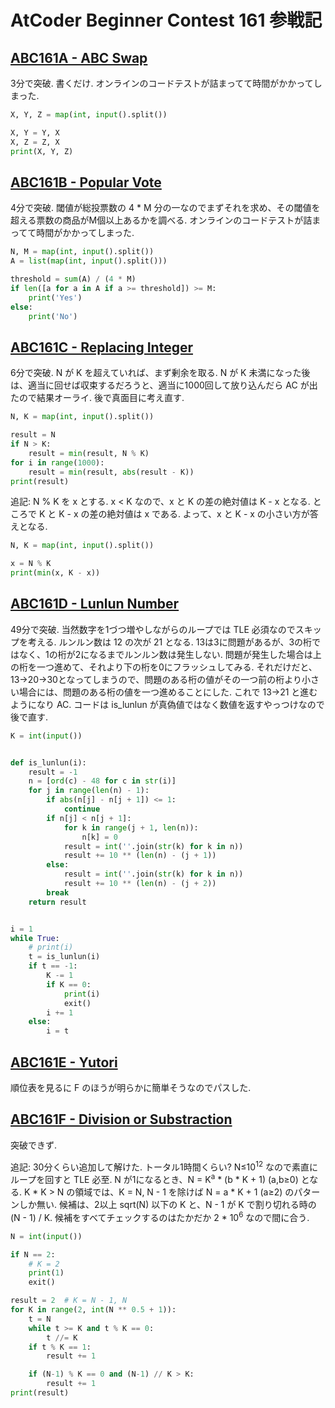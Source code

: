 # AtCoder Beginner Contest 161 参戦記

## [ABC161A - ABC Swap](https://atcoder.jp/contests/abc161/tasks/abc161_a)

3分で突破. 書くだけ. オンラインのコードテストが詰まってて時間がかかってしまった.

```python
X, Y, Z = map(int, input().split())

X, Y = Y, X
X, Z = Z, X
print(X, Y, Z)
```

## [ABC161B - Popular Vote](https://atcoder.jp/contests/abc161/tasks/abc161_b)

4分で突破. 閾値が総投票数の 4 * M 分の一なのでまずそれを求め、その閾値を超える票数の商品がM個以上あるかを調べる. オンラインのコードテストが詰まってて時間がかかってしまった.

```python
N, M = map(int, input().split())
A = list(map(int, input().split()))

threshold = sum(A) / (4 * M)
if len([a for a in A if a >= threshold]) >= M:
    print('Yes')
else:
    print('No')
```

## [ABC161C - Replacing Integer](https://atcoder.jp/contests/abc161/tasks/abc161_c)

6分で突破. N が K を超えていれば、まず剰余を取る. N が K 未満になった後は、適当に回せば収束するだろうと、適当に1000回して放り込んだら AC が出たので結果オーライ. 後で真面目に考え直す.

```python
N, K = map(int, input().split())

result = N
if N > K:
    result = min(result, N % K)
for i in range(1000):
    result = min(result, abs(result - K))
print(result)
```

追記: N % K を x とする. x < K なので、x と K の差の絶対値は K - x となる. ところで K と K - x の差の絶対値は x である. よって、x と K - x の小さい方が答えとなる.

```python
N, K = map(int, input().split())

x = N % K
print(min(x, K - x))
```

## [ABC161D - Lunlun Number](https://atcoder.jp/contests/abc161/tasks/abc161_d)

49分で突破. 当然数字を1づつ増やしながらのループでは TLE 必須なのでスキップを考える. ルンルン数は 12 の次が 21 となる. 13は3に問題があるが、3の桁ではなく、1の桁が2になるまでルンルン数は発生しない. 問題が発生した場合は上の桁を一つ進めて、それより下の桁を0にフラッシュしてみる. それだけだと、13→20→30となってしまうので、問題のある桁の値がその一つ前の桁より小さい場合には、問題のある桁の値を一つ進めることにした. これで 13→21 と進むようになり AC. コードは is_lunlun が真偽値ではなく数値を返すやっつけなので後で直す.

```python
K = int(input())


def is_lunlun(i):
    result = -1
    n = [ord(c) - 48 for c in str(i)]
    for j in range(len(n) - 1):
        if abs(n[j] - n[j + 1]) <= 1:
            continue
        if n[j] < n[j + 1]:
            for k in range(j + 1, len(n)):
                n[k] = 0
            result = int(''.join(str(k) for k in n))
            result += 10 ** (len(n) - (j + 1))
        else:
            result = int(''.join(str(k) for k in n))
            result += 10 ** (len(n) - (j + 2))
        break
    return result


i = 1
while True:
    # print(i)
    t = is_lunlun(i)
    if t == -1:
        K -= 1
        if K == 0:
            print(i)
            exit()
        i += 1
    else:
        i = t
```

## [ABC161E - Yutori](https://atcoder.jp/contests/abc161/tasks/abc161_e)

順位表を見るに F のほうが明らかに簡単そうなのでパスした.

## [ABC161F - Division or Substraction](https://atcoder.jp/contests/abc161/tasks/abc161_f)

突破できず.

追記: 30分くらい追加して解けた. トータル1時間くらい? N≤10<sup>12</sup> なので素直にループを回すと TLE 必至. N が1になるとき、N = K<sup>a</sup> * (b * K + 1) (a,b≥0) となる. K * K > N の領域では、K = N, N - 1 を除けば N = a * K + 1 (a≥2) のパターンしか無い. 候補は、2以上 sqrt(N) 以下の K と、N - 1 が K で割り切れる時の (N - 1) / K. 候補をすべてチェックするのはたかだか 2 * 10<sup>6</sup> なので間に合う.

```python
N = int(input())

if N == 2:
    # K = 2
    print(1)
    exit()

result = 2  # K = N - 1, N
for K in range(2, int(N ** 0.5 + 1)):
    t = N
    while t >= K and t % K == 0:
        t //= K
    if t % K == 1:
        result += 1

    if (N-1) % K == 0 and (N-1) // K > K:
        result += 1
print(result)
```
